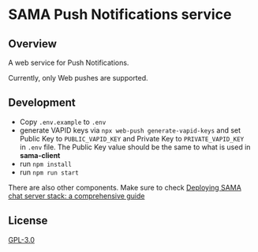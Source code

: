 # SAMA Push Notifications service 

## Overview

A web service for Push Notifications.

Currently, only Web pushes are supported.

## Development

- Copy `.env.example` to `.env`
- generate VAPID keys via `npx web-push generate-vapid-keys` and set Public Key to `PUBLIC_VAPID_KEY` and Private Key to `PRIVATE_VAPID_KEY` in `.env` file. The Public Key value should be the same to what is used in **sama-client**
- run `npm install`
- run `npm run start`

There are also other components. Make sure to check [Deploying SAMA chat server stack: a comprehensive guide](https://medium.com/sama-communications/deploying-sama-chat-server-stack-a-comprehensive-guide-294ddb9a2d78)

## License

[GPL-3.0](LICENSE)
